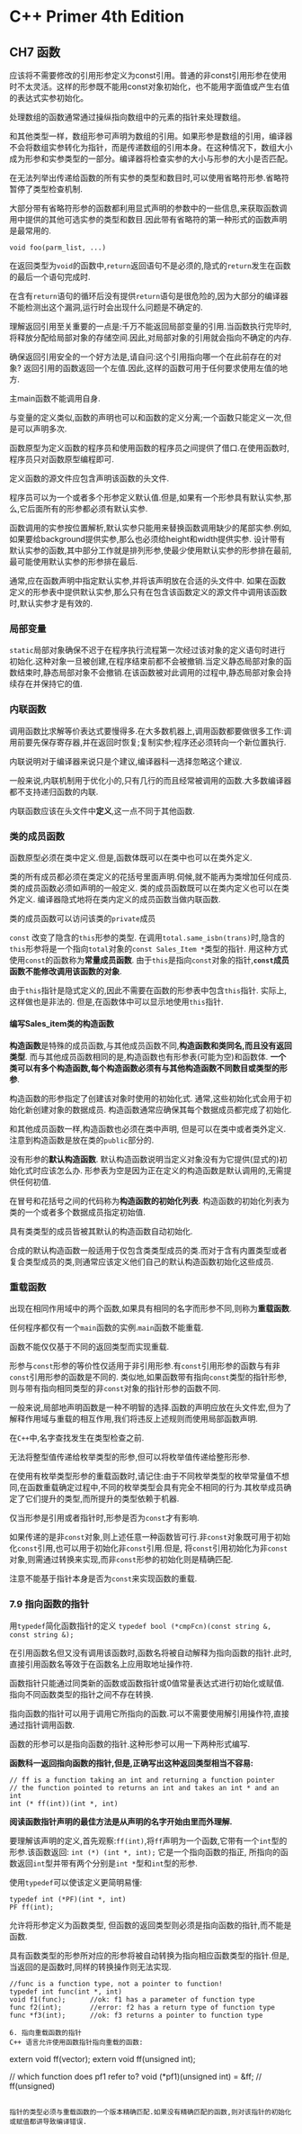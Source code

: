 # C++ Primer 4th Edition


## CH7 函数

应该将不需要修改的引用形参定义为const引用。普通的非const引用形参在使用时不太灵活。这样的形参既不能用const对象初始化，也不能用字面值或产生右值的表达式实参初始化。


处理数组的函数通常通过操纵指向数组中的元素的指针来处理数组。

和其他类型一样，数组形参可声明为数组的引用。如果形参是数组的引用，编译器不会将数组实参转化为指针，而是传递数组的引用本身。在这种情况下，数组大小成为形参和实参类型的一部分。编译器将检查实参的大小与形参的大小是否匹配。

在无法列举出传递给函数的所有实参的类型和数目时,可以使用省略符形参.省略符暂停了类型检查机制.

大部分带有省略符形参的函数都利用显式声明的参数中的一些信息,来获取函数调用中提供的其他可选实参的类型和数目.因此带有省略符的第一种形式的函数声明是最常用的.

`void foo(parm_list, ...)`


在返回类型为`void`的函数中,`return`返回语句不是必须的,隐式的`return`发生在函数的最后一个语句完成时.

在含有`return`语句的循环后没有提供`return`语句是很危险的,因为大部分的编译器不能检测出这个漏洞,运行时会出现什么问题是不确定的.

理解返回引用至关重要的一点是:千万不能返回局部变量的引用.当函数执行完毕时,将释放分配给局部对象的存储空间.因此,对局部对象的引用就会指向不确定的内存.

确保返回引用安全的一个好方法是,请自问:这个引用指向哪一个在此前存在的对象?
返回引用的函数返回一个左值.因此,这样的函数可用于任何要求使用左值的地方.

主main函数不能调用自身.

与变量的定义类似,函数的声明也可以和函数的定义分离;一个函数只能定义一次,但是可以声明多次.

函数原型为定义函数的程序员和使用函数的程序员之间提供了借口.在使用函数时,程序员只对函数原型编程即可.

定义函数的源文件应包含声明该函数的头文件.

程序员可以为一个或者多个形参定义默认值.但是,如果有一个形参具有默认实参,那么,它后面所有的形参都必须有默认实参.

函数调用的实参按位置解析,默认实参只能用来替换函数调用缺少的尾部实参.例如,如果要给background提供实参,那么也必须给height和width提供实参. 
设计带有默认实参的函数,其中部分工作就是排列形参,使最少使用默认实参的形参排在最前,最可能使用默认实参的形参排在最后.

通常,应在函数声明中指定默认实参,并将该声明放在合适的头文件中.
如果在函数定义的形参表中提供默认实参,那么只有在包含该函数定义的源文件中调用该函数时,默认实参才是有效的.

### 局部变量

`static`局部对象确保不迟于在程序执行流程第一次经过该对象的定义语句时进行初始化.这种对象一旦被创建,在程序结束前都不会被撤销.当定义静态局部对象的函数结束时,静态局部对象不会撤销.在该函数被对此调用的过程中,静态局部对象会持续存在并保持它的值.

### 内联函数

调用函数比求解等价表达式要慢得多.在大多数机器上,调用函数都要做很多工作:调用前要先保存寄存器,并在返回时恢复;复制实参;程序还必须转向一个新位置执行.

内联说明对于编译器来说只是个建议,编译器科一选择忽略这个建议.

一般来说,内联机制用于优化小的,只有几行的而且经常被调用的函数.大多数编译器都不支持递归函数的内联.

内联函数应该在头文件中**定义**,这一点不同于其他函数.

### 类的成员函数

函数原型必须在类中定义.但是,函数体既可以在类中也可以在类外定义.

类的所有成员都必须在类定义的花括号里面声明.伺候,就不能再为类增加任何成员.类的成员函数必须如声明的一般定义. 类的成员函数既可以在类内定义也可以在类外定义. 编译器隐式地将在类内定义的成员函数当做内联函数.


类的成员函数可以访问该类的`private`成员

`const` 改变了隐含的`this`形参的类型. 在调用`total.same_isbn(trans)`时,隐含的`this`形参将是一个指向`total`对象的`const Sales_Item *`类型的指针. 用这种方式使用`const`的函数称为**常量成员函数**. 由于`this`是指向`const`对象的指针,**`const`成员函数不能修改调用该函数的对象**.

由于`this`指针是隐式定义的,因此不需要在函数的形参表中包含`this`指针. 实际上,这样做也是非法的. 但是,在函数体中可以显示地使用`this`指针.

#### 编写Sales_item类的构造函数

**构造函数**是特殊的成员函数,与其他成员函数不同,**构造函数和类同名,而且没有返回类型**. 而与其他成员函数相同的是,构造函数也有形参表(可能为空)和函数体. **一个类可以有多个构造函数,每个构造函数必须有与其他构造函数不同数目或类型的形参**.

构造函数的形参指定了创建该对象时使用的初始化式. 通常,这些初始化式会用于初始化新创建对象的数据成员. 构造函数通常应确保其每个数据成员都完成了初始化.

和其他成员函数一样,构造函数也必须在类中声明, 但是可以在类中或者类外定义. 注意到构造函数是放在类的`public`部分的.

没有形参的**默认构造函数**. 默认构造函数说明当定义对象没有为它提供(显式的)初始化式时应该怎么办. 形参表为空是因为正在定义的构造函数是默认调用的,无需提供任何初值.

在冒号和花括号之间的代码称为**构造函数的初始化列表**. 构造函数的初始化列表为类的一个或者多个数据成员指定初始值.

具有类类型的成员皆被其默认的构造函数自动初始化.

合成的默认构造函数一般适用于仅包含类类型成员的类.而对于含有内置类型或者复合类型成员的类,则通常应该定义他们自己的默认构造函数初始化这些成员.

### 重载函数

出现在相同作用域中的两个函数,如果具有相同的名字而形参不同,则称为**重载函数**.

任何程序都仅有一个`main`函数的实例.`main`函数不能重载.

函数不能仅仅基于不同的返回类型而实现重载.

形参与`const`形参的等价性仅适用于非引用形参.有`const`引用形参的函数与有非`const`引用形参的函数是不同的. 类似地,如果函数带有指向`const`类型的指针形参,则与带有指向相同类型的非`const`对象的指针形参的函数不同.

一般来说,局部地声明函数是一种不明智的选择.函数的声明应放在头文件宏,但为了解释作用域与重载的相互作用,我们将违反上述规则而使用局部函数声明.

在`C++`中,名字查找发生在类型检查之前.

无法将整型值传递给枚举类型的形参,但可以将枚举值传递给整形形参.

在使用有枚举类型形参的重载函数时,请记住:由于不同枚举类型的枚举常量值不想同,在函数重载确定过程中,不同的枚举类型会具有完全不相同的行为.其枚举成员确定了它们提升的类型,而所提升的类型依赖于机器.

仅当形参是引用或者指针时,形参是否为`const`才有影响.

如果传递的是非`const`对象,则上述任意一种函数皆可行.非`const`对象既可用于初始化`const`引用,也可以用于初始化非`const`引用.但是, 将`const`引用初始化为非`const`对象,则需通过转换来实现,而非`const`形参的初始化则是精确匹配.

注意不能基于指针本身是否为`const`来实现函数的重载.

### 7.9 指向函数的指针

用`typedef`简化函数指针的定义
`typedef bool (*cmpFcn)(const string &, const string &);`

在引用函数名但又没有调用该函数时,函数名将被自动解释为指向函数的指针.此时,直接引用函数名等效于在函数名上应用取地址操作符.

函数指针只能通过同类新的函数或函数指针或0值常量表达式进行初始化或赋值. 指向不同函数类型的指针之间不存在转换.

指向函数的指针可以用于调用它所指向的函数.可以不需要使用解引用操作符,直接通过指针调用函数.

函数的形参可以是指向函数的指针.这种形参可以用一下两种形式编写.

**函数科一返回指向函数的指针,但是,正确写出这种返回类型相当不容易:**
```
// ff is a function taking an int and returning a function pointer
// the function pointed to returns an int and takes an int * and an int
int (* ff(int))(int *, int)
```

**阅读函数指针声明的最佳方法是从声明的名字开始由里而外理解.**

要理解该声明的定义,首先观察:`ff(int)`,将`ff`声明为一个函数,它带有一个`int`型的形参.该函数返回: `int (*) (int *, int);` 它是一个指向函数的指正, 所指向的函数返回`int`型并带有两个分别是`int *`型和`int`型的形参.

使用`typedef`可以使该定义更简明易懂:
```//PF is a pinter to a function returning an int, taking an int * and an int
typedef int (*PF)(int *, int)
PF ff(int);
```

允许将形参定义为函数类型, 但函数的返回类型则必须是指向函数的指针,而不能是函数.

具有函数类型的形参所对应的形参将被自动转换为指向相应函数类型的指针.但是,当返回的是函数时,同样的转换操作则无法实现.

```
//func is a function type, not a pointer to function!
typedef int func(int *, int)
void f1(func);		//ok: f1 has a parameter of function type
func f2(int);		//error: f2 has a return type of function type
func *f3(int);		//ok: f3 returns a pointer to function type

6. 指向重载函数的指针
C++ 语言允许使用函数指针指向重载的函数:
```
extern void ff(vector<double>);
extern void ff(unsigned int);

// which function does pf1 refer to?
void (*pf1)(unsigned int) = &ff;	// ff(unsigned)
```

指针的类型必须与重载函数的一个版本精确匹配.如果没有精确匹配的函数,则对该指针的初始化或赋值都讲导致编译错误.

















